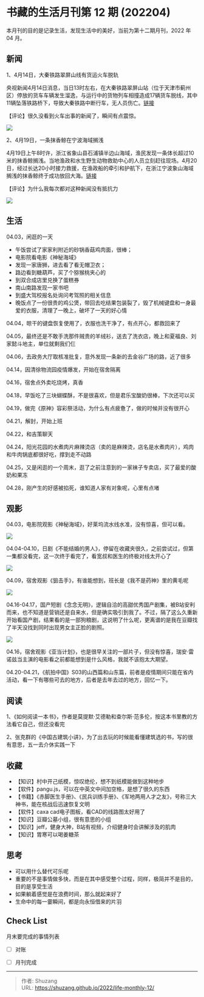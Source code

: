 # 书藏的生活月刊第 12 期 (202204)


本月刊的目的是记录生活，发现生活中的美好，当前为第十二期月刊，2022 年 04 月。

<!--more-->

## 新闻

1、4月14日，大秦铁路翠屏山线有货运火车脱轨

央视新闻4月14日消息，当日13时左右，在大秦铁路翠屏山站（位于天津市蓟州区）停放的货车车辆发生溜逸，与运行中的货物列车相撞造成17辆货车脱线，其中11辆坠落铁路桥下，导致大秦铁路中断行车，无人员伤亡。[链接](https://www.thepaper.cn/newsDetail_forward_17613243)

【评论】很久没看到火车出事的新闻了，瞬间有点震惊。

![](https://picped-1301226557.cos.ap-beijing.myqcloud.com/ZK_20220430_出轨的火车.jpeg)

2、4月19日，一条抹香鲸在宁波海域搁浅

4月19日上午8时许，浙江省象山县石浦镇半边山海域，渔民发现一条体长超过10米的抹香鲸搁浅。当地渔政和水生野生动物救助中心的人员立刻赶往现场。4月20日，经过长达20小时接力救援，在渔政船的牵引和护航下，在浙江宁波象山海域搁浅的抹香鲸终于成功放回大海。[链接](https://new.qq.com/omn/20220422/20220422A03K3W00.html)

【评论】为什么我每次都对这种新闻没有抵抗力

![](https://picped-1301226557.cos.ap-beijing.myqcloud.com/ZK_20220430_搁浅的鲸鱼.png)

## 生活

04.03，闲逛的一天

- 午饭尝试了家家利附近的砂锅香菇鸡肉面，很棒；
- 电影院看电影《神秘海域》
- 发现一家唐狮，进去看了看无帽卫衣；
- 路边看到糖葫芦，买了个猕猴桃夹心的
- 到双合成店里兑换了蛋糕券
- 南山南路发现一家书吧
- 到盛大驾校报名处询问考驾照的相关信息
- 晚饭点了一份很贵的鸡公煲，带回去吃结果包装裂了，毁了机械键盘和一身最爱的衣服，清理了一晚上，破坏了一天的好心情

04.04，晾干的键盘恢复使用了，衣服也洗干净了，有点开心，都救回来了

04.05，最终还是不敢手洗那件贼贵的羊绒衫，送去了洗衣店，晚上和夏福良、刘家懿斗地主，单位就剩我们仨

04.06，去政务大厅取核准批复，意外发现一条新的去金谷广场的路，近了很多

04.14，因清徐物流园疫情爆发，开始在宿舍隔离

04.16，宿舍点外卖吃烧烤，真香

04.18，早饭吃了三块蝴蝶酥，不是很喜欢，但是君乐宝酸奶很棒，下次还可以买

04.19，做完《原神》容彩祭活动，为什么有点疲惫了，做的时候并没有很开心

04.21，解封，开始上班

04.22，和吉策聊天

04.24，阳光花园的水煮肉片麻辣烫店（卖的是麻辣烫，店名是水煮肉片），鸡肉和牛肉锅底都很好吃，撑到走不动路

04.25，又是闲逛的一个周末，逛了之前注意到的一家袜子专卖店，买了最爱的酸奶和果冻

04.28，刚产生的好感被掐死，谁知道人家有对象呢，心里有点堵

## 观影

04.03，电影院观影《神秘海域》，好莱坞流水线水准，没有惊喜，但可以看。

![](https://picped-1301226557.cos.ap-beijing.myqcloud.com/ZK_20220430_神秘海域.jpg)

04.04-04.10，日剧《不能结婚的男人》，停留在收藏夹很久，之前尝试过，但第一集都没看完，这一次终于看完了，看宽叔和医生的终极对线太开心了

![](https://picped-1301226557.cos.ap-beijing.myqcloud.com/ZK_20220430_不能结婚的男人.jpg)

04.09，宿舍观影《狙击手》，有谁能想到，班长是《我不是药神》里的黄毛呢

![](https://picped-1301226557.cos.ap-beijing.myqcloud.com/ZK_20220430_狙击手.jpg)

04.16-04.17，国产短剧《念念无明》，逻辑自洽的高甜优秀国产剧集，被B站安利而来，也不知道是营销还是自来水，但是确实吸引到我了。不过，隔了这么久重新开始看国产剧，结果看的是一部狗粮剧，这说明了什么呢，更离谱的是我在豆瓣找了半天没找到同时出现男女主正脸的剧照。

![](https://picped-1301226557.cos.ap-beijing.myqcloud.com/ZK_20220430_念念无明.jpg)

04.16，宿舍观影《亚当计划》，也是很早关注的一部片子，但没有惊喜，瑞安·雷诺兹当主演的电影看之前都能想到是什么风格，我就不该抱太大期望。

04.20-04.21，《航拍中国》S03的山西篇和山东篇，前者是疫情期间只能在省内活动，看一下有哪些可去的地方，后者是去年去过的地方，回忆一下。

## 阅读

1、《如何阅读一本书》，作者是莫提默·艾德勒和查尔斯·范多伦，按这本书里教的方法看它自己，但还没看完

2、张克群的《中国古建筑小讲》，为了出去玩的时候能看懂建筑选的书，写的很有意思，五一去介休实践一下

## 收藏

- 【知识】村中开己纸模，惊叹绝伦，想不到纸模能做到这种地步
- 【软件】pangu.js，可以在中英文中间加空格，是想了很久的东西
- 【书籍】《赤脚医生手册》、《民兵训练手册》、《军地两用人才之友》，号称三大神书，能在核战后迅速恢复文明
- 【软件】caxa cad电子图板，看CAD的线路图太好用了
- 【知识】豆瓣公墓小组，很有意思的小组
- 【知识】jeff，健身大神，B站有视频，介绍健身时会讲解涉及的肌肉
- 【知识】胃寒可以喝姜糖茶

## 思考

- 可以用什么替代可乐呢
- 重要的不是事情做多快，而是在其中感受整个过程，同样，极简并不是目的，目的是享受生活
- 如果躺着感觉是在浪费时间，那么就起来好了
- 生命中的每一霎瞬间，都是向永恒借来的片羽

## Check List

月末要完成的事情列表

- [ ] 对账
- [ ] 月刊完成









---

> 作者: Shuzang  
> URL: https://shuzang.github.io/2022/life-monthly-12/  

